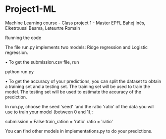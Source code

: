 # Project1-ML
Machine Learning course - Class project 1 - Master EPFL
Bahej Inès, Elketroussi Besma, Leteurtre Romain

Running the code

The file run.py implements two models: Ridge regression and Logistic regression.

• To get the submission.csv file, run

python run.py

• To get the accuracy of your predictions, you can split the dataset to obtain a training set and a testing set. The training set will be used to train the model. The testing set will be used to estimate the accuracy of the prediction. 

In run.py, choose the seed 'seed' 'and the ratio 'ratio' of the data you will use to train your model (between 0 and 1),: 

submission = False
train_ration = 'ratio'
ratio = 'ratio'


You can find other models in implementations.py to do your predictions. 
